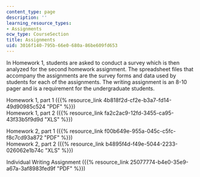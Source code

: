 ```yaml
---
content_type: page
description: ''
learning_resource_types:
- Assignments
ocw_type: CourseSection
title: Assignments
uid: 3016f140-795b-66e0-680a-86be609fd653
---
```


In Homework 1, students are asked to conduct a survey which is then analyzed for the second homework assignment. The spreadsheet files that accompany the assignments are the survey forms and data used by students for each of the assignments. The writing assignment is an 8-10 pager and is a requirement for the undergraduate students.

Homework 1, part 1 ({{% resource_link 4b818f2d-cf2e-b3a7-fd14-49d90985c524 "PDF" %}})  
Homework 1, part 2 ({{% resource_link fa2c2ac9-12fd-3455-ca95-43f33b5f9d9d "XLS" %}})

Homework 2, part 1 ({{% resource_link f00b649e-955a-045c-c5fc-f8c7cd93a872 "PDF" %}})  
Homework 2, part 2 ({{% resource_link b4895f4d-f49e-5044-2233-026062e1b74c "XLS" %}})

Individual Writing Assignment ({{% resource_link 25077774-b4e0-35e9-a67a-3af8983fed9f "PDF" %}})